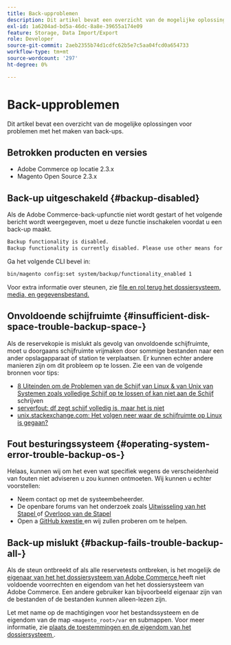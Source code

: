 ```yaml
---
title: Back-upproblemen
description: Dit artikel bevat een overzicht van de mogelijke oplossingen voor problemen met het maken van back-ups.
exl-id: 1a6204ad-bd5a-46dc-8a8e-39655a174e09
feature: Storage, Data Import/Export
role: Developer
source-git-commit: 2aeb2355b74d1cdfc62b5e7c5aa04fcd0a654733
workflow-type: tm+mt
source-wordcount: '297'
ht-degree: 0%

---
```


# Back-upproblemen

Dit artikel bevat een overzicht van de mogelijke oplossingen voor problemen met het maken van back-ups.

## Betrokken producten en versies

* Adobe Commerce op locatie 2.3.x
* Magento Open Source 2.3.x

## Back-up uitgeschakeld {#backup-disabled}

Als de Adobe Commerce-back-upfunctie niet wordt gestart of het volgende bericht wordt weergegeven, moet u deze functie inschakelen voordat u een back-up maakt.

```bash
Backup functionality is disabled.
Backup functionality is currently disabled. Please use other means for backups.
```

Ga het volgende CLI bevel in:

```bash
bin/magento config:set system/backup/functionality_enabled 1
```

Voor extra informatie over steunen, zie [ file en rol terug het dossiersysteem, media, en gegevensbestand.](https://experienceleague.adobe.com/en/docs/commerce-operations/installation-guide/tutorials/backup)

## Onvoldoende schijfruimte {#insufficient-disk-space-trouble-backup-space-}

Als de reservekopie is mislukt als gevolg van onvoldoende schijfruimte, moet u doorgaans schijfruimte vrijmaken door sommige bestanden naar een ander opslagapparaat of station te verplaatsen. Er kunnen echter andere manieren zijn om dit probleem op te lossen. Zie een van de volgende bronnen voor tips:

* [ 8 Uiteinden om de Problemen van de Schijf van Linux &amp; van Unix van Systemen zoals volledige Schijf op te lossen of kan niet aan de Schijf ](https://www.cyberciti.biz/datacenter/linux-unix-bsd-osx-cannot-write-to-hard-disk) schrijven
* [ serverfout: df zegt schijf volledig is, maar het is niet ](https://serverfault.com/questions/315181/df-says-disk-is-full-but-it-is-not)
* [ unix.stackexchange.com: Het volgen neer waar de schijfruimte op Linux is gegaan?](https://unix.stackexchange.com/questions/125429/tracking-down-where-disk-space-has-gone-on-linux)

## Fout besturingssysteem {#operating-system-error-trouble-backup-os-}

Helaas, kunnen wij om het even wat specifiek wegens de verscheidenheid van fouten niet adviseren u zou kunnen ontmoeten. Wij kunnen u echter voorstellen:

* Neem contact op met de systeembeheerder.
* De openbare forums van het onderzoek zoals [ Uitwisseling van het Stapel ](https://unix.stackexchange.com) of [ Overloop van de Stapel ](https://stackoverflow.com)
* Open a [ GitHub kwestie ](https://github.com/magento/magento2/issues) en wij zullen proberen om te helpen.

## Back-up mislukt {#backup-fails-trouble-backup-all-}

Als de steun ontbreekt of als alle reservetests ontbreken, is het mogelijk de [ eigenaar van het het dossiersysteem van Adobe Commerce ](https://experienceleague.adobe.com/en/docs/commerce-operations/installation-guide/prerequisites/file-system/overview) heeft niet voldoende voorrechten en eigendom van het het dossiersysteem van Adobe Commerce. Een andere gebruiker kan bijvoorbeeld eigenaar zijn van de bestanden of de bestanden kunnen alleen-lezen zijn.

Let met name op de machtigingen voor het bestandssysteem en de eigendom van de map `<magento_root>/var` en submappen. Voor meer informatie, zie [ plaats de toestemmingen en de eigendom van het dossiersysteem ](https://experienceleague.adobe.com/en/docs/commerce-operations/installation-guide/prerequisites/file-system/configure-permissions).
